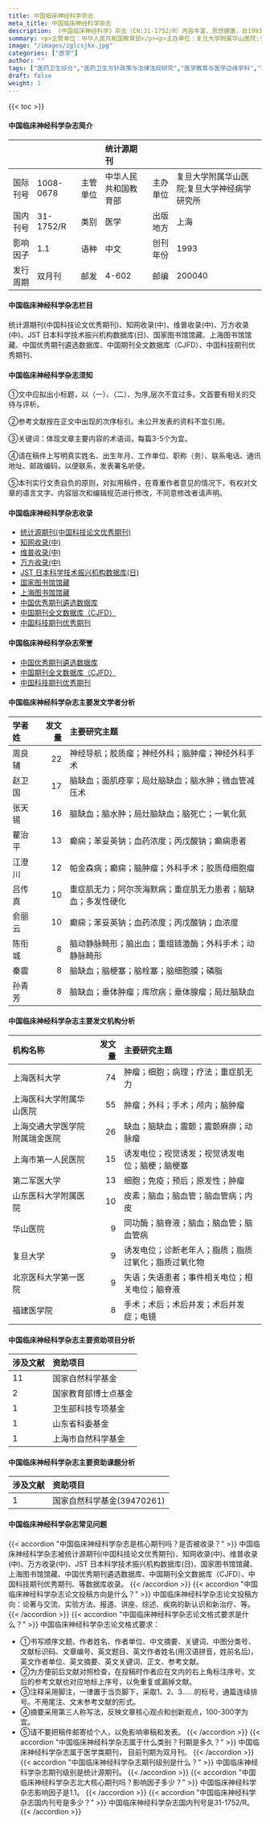 ```yaml
---
title: 中国临床神经科学杂志
meta_title: 中国临床神经科学杂志
description: 《中国临床神经科学》杂志（CN:31-1752/R）内容丰富、思想健康，自1993年创刊起，以双月刊形式发行，刊物对外积极扩大宣传，致力于提高杂志质量与影响。 《中国临床神经科学》杂志内容中神经科学研究和神经临床研究并重。主要读者对象为中、高级神经内、外科临床医师，大专医学院校神经基础学科教学和科研人员，以及研究生和高年级学生。
summary: <p>主管单位：中华人民共和国教育部</p><p>主办单位：复旦大学附属华山医院;复旦大学神经病学研究所</p><p>发行级别：统计源期刊</p><p>发行周期：双月刊</p>
image: "/images/zglcsjkx.jpg"
categories: ["医学"]
author: ""
tags: ["医药卫生综合","医药卫生方针政策与法律法规研究","医学教育与医学边缘学科","预防医学与卫生学","中医学","中药学","中西医结合","基础医学","临床医学","感染性疾病及传染病","心血管系统疾病","呼吸系统疾病","消化系统疾病","内分泌腺及全身性疾病","外科学","泌尿科学","妇产科学","儿科学","神经病学","精神病学","肿瘤学","眼科与耳鼻咽喉科","口腔科学","皮肤病与性病","特种医学","急救医学","军事医学与卫生","药学","生物医学工程",]
draft: false
weight: 1
---
```


{{< toc >}}

#### 中国临床神经科学杂志简介
|               |                               |               | 统计源期刊        |               |                           |
| ------------: | :---------------------------- | ------------: | :---------------------------- | ------------: | :------------------------ |
| 国际刊号      | 1008-0678   | 主管单位      | 中华人民共和国教育部     | 主办单位      | 复旦大学附属华山医院;复旦大学神经病学研究所     |
| 国内刊号      | 31-1752/R        | 类别          | 医学       | 出版地方      | 上海           |
| 影响因子      | 1.1        | 语种          | 中文             | 创刊年份      | 1993    |
| 发行周期      | 双月刊    | 邮发          | 4-602              | 邮编          | 200040      |

#### 中国临床神经科学杂志栏目
<span>统计源期刊(中国科技论文优秀期刊)</span>、<span>知网收录(中)</span>、<span>维普收录(中)</span>、<span>万方收录(中)</span>、<span>JST 日本科学技术振兴机构数据库(日)</span>、<span>国家图书馆馆藏</span>、<span>上海图书馆馆藏</span>、<span>中国优秀期刊遴选数据库</span>、<span>中国期刊全文数据库（CJFD）</span>、<span>中国科技期刊优秀期刊</span>、

#### 中国临床神经科学杂志须知
<p><p>
	①文中应拟出小标题，以（一）、（二）、为序,层次不宜过多。文首要有相关的交待与评析。
</p><p>
	②参考文献按在正文中出现的次序标引。未公开发表的资料不宜引用。
</p><p>
	③关键词：体现文章主要内容的术语词，每篇3-5个为宜。
</p><p>
	④请在稿件上写明真实姓名、出生年月、工作单位、职称（务）、联系电话、通讯地址、邮政编码，以便联系，发表署名听便。
</p><p>
	⑤本刊实行文责自负的原则，对拟用稿件，在尊重作者意见的情况下，有权对文章的语言文字、内容层次和编辑规范进行修改，不同意修改者请声明。
</p></p>


#### 中国临床神经科学杂志收录
<ul>
    <li class="inline-block">
        <a class="bg-theme-light hover:bg-primary dark:bg-darkmode-theme-light dark:hover:bg-darkmode-primary dark:hover:text-dark m-1 block rounded px-3 py-1 hover:text-white" href="#中国临床神经科学杂志收录">
        统计源期刊(中国科技论文优秀期刊)
        </a>
    </li>
    <li class="inline-block">
        <a class="bg-theme-light hover:bg-primary dark:bg-darkmode-theme-light dark:hover:bg-darkmode-primary dark:hover:text-dark m-1 block rounded px-3 py-1 hover:text-white" href="#中国临床神经科学杂志收录">
        知网收录(中)
        </a>
    </li>
    <li class="inline-block">
        <a class="bg-theme-light hover:bg-primary dark:bg-darkmode-theme-light dark:hover:bg-darkmode-primary dark:hover:text-dark m-1 block rounded px-3 py-1 hover:text-white" href="#中国临床神经科学杂志收录">
        维普收录(中)
        </a>
    </li>
    <li class="inline-block">
        <a class="bg-theme-light hover:bg-primary dark:bg-darkmode-theme-light dark:hover:bg-darkmode-primary dark:hover:text-dark m-1 block rounded px-3 py-1 hover:text-white" href="#中国临床神经科学杂志收录">
        万方收录(中)
        </a>
    </li>
    <li class="inline-block">
        <a class="bg-theme-light hover:bg-primary dark:bg-darkmode-theme-light dark:hover:bg-darkmode-primary dark:hover:text-dark m-1 block rounded px-3 py-1 hover:text-white" href="#中国临床神经科学杂志收录">
        JST 日本科学技术振兴机构数据库(日)
        </a>
    </li>
    <li class="inline-block">
        <a class="bg-theme-light hover:bg-primary dark:bg-darkmode-theme-light dark:hover:bg-darkmode-primary dark:hover:text-dark m-1 block rounded px-3 py-1 hover:text-white" href="#中国临床神经科学杂志收录">
        国家图书馆馆藏
        </a>
    </li>
    <li class="inline-block">
        <a class="bg-theme-light hover:bg-primary dark:bg-darkmode-theme-light dark:hover:bg-darkmode-primary dark:hover:text-dark m-1 block rounded px-3 py-1 hover:text-white" href="#中国临床神经科学杂志收录">
        上海图书馆馆藏
        </a>
    </li>
    <li class="inline-block">
        <a class="bg-theme-light hover:bg-primary dark:bg-darkmode-theme-light dark:hover:bg-darkmode-primary dark:hover:text-dark m-1 block rounded px-3 py-1 hover:text-white" href="#中国临床神经科学杂志收录">
        中国优秀期刊遴选数据库
        </a>
    </li>
    <li class="inline-block">
        <a class="bg-theme-light hover:bg-primary dark:bg-darkmode-theme-light dark:hover:bg-darkmode-primary dark:hover:text-dark m-1 block rounded px-3 py-1 hover:text-white" href="#中国临床神经科学杂志收录">
        中国期刊全文数据库（CJFD）
        </a>
    </li>
    <li class="inline-block">
        <a class="bg-theme-light hover:bg-primary dark:bg-darkmode-theme-light dark:hover:bg-darkmode-primary dark:hover:text-dark m-1 block rounded px-3 py-1 hover:text-white" href="#中国临床神经科学杂志收录">
        中国科技期刊优秀期刊
        </a>
    </li>
</ul>



#### 中国临床神经科学杂志荣誉
<ul>
    <li class="inline-block">
        <a class="bg-theme-light hover:bg-primary dark:bg-darkmode-theme-light dark:hover:bg-darkmode-primary dark:hover:text-dark m-1 block rounded px-3 py-1 hover:text-white" href="#中国临床神经科学杂志荣誉">
        中国优秀期刊遴选数据库
        </a>
    </li>
    <li class="inline-block">
        <a class="bg-theme-light hover:bg-primary dark:bg-darkmode-theme-light dark:hover:bg-darkmode-primary dark:hover:text-dark m-1 block rounded px-3 py-1 hover:text-white" href="#中国临床神经科学杂志荣誉">
        中国期刊全文数据库（CJFD）
        </a>
    </li>
    <li class="inline-block">
        <a class="bg-theme-light hover:bg-primary dark:bg-darkmode-theme-light dark:hover:bg-darkmode-primary dark:hover:text-dark m-1 block rounded px-3 py-1 hover:text-white" href="#中国临床神经科学杂志荣誉">
        中国科技期刊优秀期刊
        </a>
    </li>
</ul>





#### 中国临床神经科学杂志主要发文学者分析
| 学者姓                | 发文量                | 主要研究主题          |
| :------------         | --------------------: | :-------------------- |
| 周良辅   | 22     | 神经导航；胶质瘤；神经外科；脑肿瘤；神经外科手术 |
| 赵卫国   | 17     | 脑缺血；面肌痉挛；局灶脑缺血；脑水肿；微血管减压术 |
| 张天锡   | 16     | 脑缺血；脑水肿；局灶脑缺血；脑死亡；一氧化氮 |
| 瞿治平   | 13     | 癫痫；苯妥英钠；血药浓度；丙戊酸钠；癫痫患者 |
| 江澄川   | 12     | 帕金森病；癫痫；脑肿瘤；外科手术；胶质母细胞瘤 |
| 吕传真   | 10     | 重症肌无力；阿尔茨海默病；重症肌无力患者；脑缺血；多发性硬化 |
| 俞丽云   | 10     | 癫痫；苯妥英钠；血药浓度；丙戊酸钠；血浓度 |
| 陈衔城   | 8     | 脑动静脉畸形；脑出血；重组链激酶；外科手术；动静脉畸形 |
| 秦震   | 8     | 脑缺血；脑梗塞；脑栓塞；脑细胞膜；磷脂 |
| 孙青芳   | 8     | 脑缺血；垂体肿瘤；库欣病；垂体腺瘤；局灶脑缺血 |




#### 中国临床神经科学杂志主要发文机构分析
| 机构名称              | 发文量                | 主要研究主题          |
| :------------         | --------------------: | :-------------------- |
| 上海医科大学   | 74     | 肿瘤；细胞；病理；疗法；重症肌无力 |
| 上海医科大学附属华山医院   | 55     | 肿瘤；外科；手术；颅内；脑肿瘤 |
| 上海交通大学医学院附属瑞金医院   | 26     | 缺血；脑缺血；震颤；震颤麻痹；动脉瘤 |
| 上海市第一人民医院   | 15     | 诱发电位；视觉诱发；视觉诱发电位；脑梗；脑梗塞 |
| 第二军医大学   | 13     | 细胞；免疫；预后；原发性；肿瘤 |
| 山东医科大学附属医院   | 10     | 皮素；脑血；脑血管；脑血管病；内皮 |
| 华山医院   | 9     | 同功酶；脑脊液；脑血；脑血管；脑血管病 |
| 复旦大学   | 9     | 诱发电位；诊断老年人；脂质；脂质过氧化；脂质过氧化物 |
| 北京医科大学第一医院   | 9     | 失语；失语患者；事件相关电位；相关电位；脑脊液 |
| 福建医学院   | 8     | 手术；术后；术后并发；术后并发症；电镜 |




#### 中国临床神经科学杂志主要资助项目分析
| 涉及文献              | 资助项目              |
| :------------         | :-------------------- |
| 11   | 国家自然科学基金   |
| 2   | 国家教育部博士点基金   |
| 1   | 卫生部科技专项基金   |
| 1   | 山东省科委基金   |
| 1   | 上海市自然科学基金   |




#### 中国临床神经科学杂志主要资助课题分析
| 涉及文献              | 资助项目              |
| :------------         | :-------------------- |
| 1   | 国家自然科学基金(39470261)   |



#### 中国临床神经科学杂志常见问题
{{< accordion "中国临床神经科学杂志是核心期刊吗？是否被收录？" >}}
中国临床神经科学杂志被统计源期刊(中国科技论文优秀期刊)、知网收录(中)、维普收录(中)、万方收录(中)、JST 日本科学技术振兴机构数据库(日)、国家图书馆馆藏、上海图书馆馆藏、中国优秀期刊遴选数据库、中国期刊全文数据库（CJFD）、中国科技期刊优秀期刊、等数据库收录。
{{< /accordion >}}
{{< accordion "中国临床神经科学杂志论文投稿方向是什么？" >}}
中国临床神经科学杂志论文投稿方向：论著与交流、实验方法、报道、讲座、综述、疾病的新认识和新治疗、等。
{{< /accordion >}}
{{< accordion "中国临床神经科学杂志论文格式要求是什么？" >}}
中国临床神经科学杂志论文格式要求：
- ①书写顺序文题、作者姓名、作者单位、中文摘要、关键词、中图分类号、文献标识码、文章编号、英文题目、英文作者姓名(用汉语拼音，姓前名后)，英文作者单位、英文摘要、英文关键词、正文、参考文献。
- ②为方便前后文献对照检查，在投稿时作者应在文内的右上角标注序号，文后的参考文献也对应地标上序号，以免重复或漏掉文献。
- ③注释采用脚注，一律置于当页脚下，采取1、2、3……的标号，通篇连续排号。不用尾注、文末参考文献的形式。
- ④摘要采用第三人称写法，反映文章核心观点和创新观点，100-300字为宜。
- ⑤请不要把稿件邮寄给个人，以免影响审稿和发表。
{{< /accordion >}}
{{< accordion "中国临床神经科学杂志属于什么类别？刊期是多久？" >}}
中国临床神经科学杂志属于医学类期刊， 目前刊期为双月刊。
{{< /accordion >}}
{{< accordion "中国临床神经科学杂志期刊级别是什么？" >}}
中国临床神经科学杂志期刊级别是统计源期刊。
{{< /accordion >}}
{{< accordion "中国临床神经科学杂志北大核心期刊吗？影响因子多少？" >}}
中国临床神经科学杂志影响因子是1.1。
{{< /accordion >}}
{{< accordion "中国临床神经科学杂志国内刊号是多少？" >}}
中国临床神经科学杂志国内刊号是31-1752/R。
{{< /accordion >}}